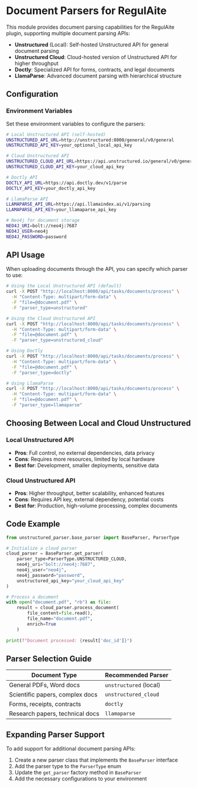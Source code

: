# Document Parsers for RegulAite

This module provides document parsing capabilities for the RegulAite plugin, supporting multiple document parsing APIs:

- **Unstructured** (Local): Self-hosted Unstructured API for general document parsing
- **Unstructured Cloud**: Cloud-hosted version of Unstructured API for higher throughput
- **Doctly**: Specialized API for forms, contracts, and legal documents
- **LlamaParse**: Advanced document parsing with hierarchical structure

## Configuration

### Environment Variables

Set these environment variables to configure the parsers:

```bash
# Local Unstructured API (self-hosted)
UNSTRUCTURED_API_URL=http://unstructured:8000/general/v0/general
UNSTRUCTURED_API_KEY=your_optional_local_api_key

# Cloud Unstructured API
UNSTRUCTURED_CLOUD_API_URL=https://api.unstructured.io/general/v0/general
UNSTRUCTURED_CLOUD_API_KEY=your_cloud_api_key

# Doctly API
DOCTLY_API_URL=https://api.doctly.dev/v1/parse
DOCTLY_API_KEY=your_doctly_api_key

# LlamaParse API
LLAMAPARSE_API_URL=https://api.llamaindex.ai/v1/parsing
LLAMAPARSE_API_KEY=your_llamaparse_api_key

# Neo4j for document storage
NEO4J_URI=bolt://neo4j:7687
NEO4J_USER=neo4j
NEO4J_PASSWORD=password
```

## API Usage

When uploading documents through the API, you can specify which parser to use:

```bash
# Using the Local Unstructured API (default)
curl -X POST "http://localhost:8000/api/tasks/documents/process" \
  -H "Content-Type: multipart/form-data" \
  -F "file=@document.pdf" \
  -F "parser_type=unstructured"

# Using the Cloud Unstructured API
curl -X POST "http://localhost:8000/api/tasks/documents/process" \
  -H "Content-Type: multipart/form-data" \
  -F "file=@document.pdf" \
  -F "parser_type=unstructured_cloud"

# Using Doctly
curl -X POST "http://localhost:8000/api/tasks/documents/process" \
  -H "Content-Type: multipart/form-data" \
  -F "file=@document.pdf" \
  -F "parser_type=doctly"

# Using LlamaParse
curl -X POST "http://localhost:8000/api/tasks/documents/process" \
  -H "Content-Type: multipart/form-data" \
  -F "file=@document.pdf" \
  -F "parser_type=llamaparse"
```

## Choosing Between Local and Cloud Unstructured

### Local Unstructured API
- **Pros**: Full control, no external dependencies, data privacy
- **Cons**: Requires more resources, limited by local hardware
- **Best for**: Development, smaller deployments, sensitive data

### Cloud Unstructured API
- **Pros**: Higher throughput, better scalability, enhanced features
- **Cons**: Requires API key, external dependency, potential costs
- **Best for**: Production, high-volume processing, complex documents

## Code Example

```python
from unstructured_parser.base_parser import BaseParser, ParserType

# Initialize a cloud parser
cloud_parser = BaseParser.get_parser(
    parser_type=ParserType.UNSTRUCTURED_CLOUD,
    neo4j_uri="bolt://neo4j:7687",
    neo4j_user="neo4j",
    neo4j_password="password",
    unstructured_api_key="your_cloud_api_key"
)

# Process a document
with open("document.pdf", "rb") as file:
    result = cloud_parser.process_document(
        file_content=file.read(),
        file_name="document.pdf",
        enrich=True
    )
    
print(f"Document processed: {result['doc_id']}")
```

## Parser Selection Guide

| Document Type | Recommended Parser |
|---------------|-------------------|
| General PDFs, Word docs | `unstructured` (local) |
| Scientific papers, complex docs | `unstructured_cloud` |
| Forms, receipts, contracts | `doctly` |
| Research papers, technical docs | `llamaparse` |

## Expanding Parser Support

To add support for additional document parsing APIs:

1. Create a new parser class that implements the `BaseParser` interface
2. Add the parser type to the `ParserType` enum
3. Update the `get_parser` factory method in `BaseParser`
4. Add the necessary configurations to your environment 